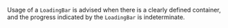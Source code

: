 Usage of a `LoadingBar` is advised when there is a clearly defined container, and the progress indicated by the `LoadingBar` is indeterminate.
